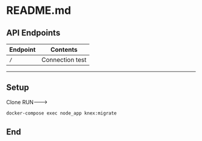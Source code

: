 # README.md


                    
## API Endpoints
                    
Endpoint  | Contents
------------- | -------------
`/`  |  Connection test



----
## Setup
Clone 
RUN--->
```bash
docker-compose exec node_app knex:migrate
```


## End

